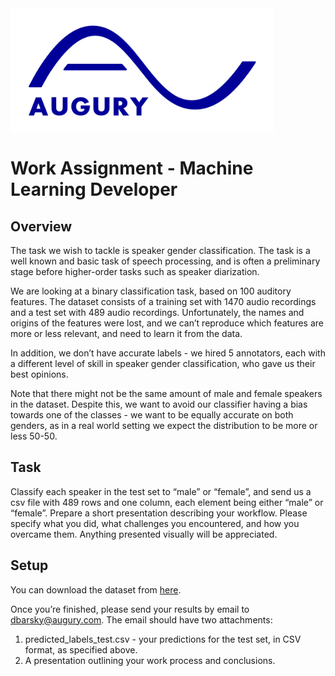 <img align="center" src="AUGURY_logo.png" width="421" height="200" />

# Work Assignment - Machine Learning Developer
## Overview
The task we wish to tackle is speaker gender classification. The task is a well known and basic task of speech processing, and is often a preliminary stage before higher-order tasks such as speaker diarization.

We are looking at a binary classification task, based on 100 auditory features. The dataset consists of a training set with 1470 audio recordings and a test set with 489 audio recordings. Unfortunately, the names and origins of the features were lost, and we can’t reproduce which features are more or less relevant, and need to learn it from the data.

In addition, we don’t have accurate labels - we hired 5 annotators, each with a different level of skill in speaker gender classification, who gave us their best opinions.

Note that there might not be the same amount of male and female speakers in the dataset. Despite this, we want to avoid our classifier having a bias towards one of the classes - we want to be equally accurate on both genders, as in a real world setting we expect the distribution to be more or less 50-50.

## Task
Classify each speaker in the test set to “male” or “female”, and send us a csv file with 489 rows and one column, each element being either “male” or “female”.
Prepare a short presentation describing your workflow. Please specify what you did, what challenges you encountered, and how you overcame them. Anything presented visually will be appreciated.

## Setup
You can download the dataset from [here](https://github.com/augurysys/machine_learning_assignment/raw/master/augury_ml_assignment.zip).

Once you’re finished, please send your results by email to [dbarsky@augury.com](mailto:dbarsky@augury.com). The email should have two attachments:
1. predicted_labels_test.csv - your predictions for the test set, in CSV format, as specified above.
2. A presentation outlining your work process and conclusions.
